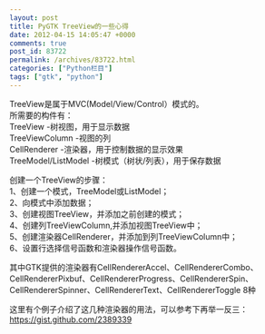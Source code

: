 ```yaml
---
layout: post
title: PyGTK TreeView的一些心得
date: 2012-04-15 14:05:47 +0000
comments: true
post_id: 83722
permalink: /archives/83722.html
categories: ["Python栏目"]
tags: ["gtk", "python"]
---
```


TreeView是属于MVC(Model/View/Control）模式的。  
所需要的构件有：  
TreeView             -树视图，用于显示数据  
TreeViewColumn       -视图的列  
CellRenderer         -渲染器，用于控制数据的显示效果  
TreeModel/ListModel  -树模式（树状/列表），用于保存数据  

创建一个TreeView的步骤：  
1、创建一个模式，TreeModel或ListModel；  
2、向模式中添加数据；  
3、创建视图TreeView，并添加之前创建的模式；  
4、创建列TreeViewColumn,并添加视图TreeView中；  
5、创建渲染器CellRenderer，并添加到列TreeViewColumn中；  
6、设置行选择信号函数和渲染器操作信号函数。  

其中GTK提供的渲染器有CellRendererAccel、CellRendererCombo、CellRendererPixbuf、CellRendererProgress、CellRendererSpin、CellRendererSpinner、CellRendererText、CellRendererToggle 8种

这里有个例子介绍了这几种渲染器的用法，可以参考下再举一反三：
https://gist.github.com/2389339
